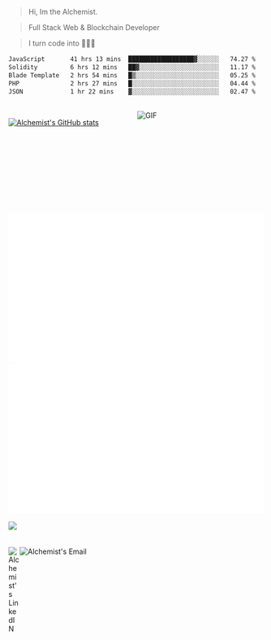 > Hi, Im the Alchemist.

> Full Stack Web & Blockchain Developer

> I turn code into 💎💎💎

<!--START_SECTION:waka-->
```text
JavaScript       41 hrs 13 mins  ██████████████████▓░░░░░░   74.27 % 
Solidity         6 hrs 12 mins   ██▓░░░░░░░░░░░░░░░░░░░░░░   11.17 % 
Blade Template   2 hrs 54 mins   █▒░░░░░░░░░░░░░░░░░░░░░░░   05.25 % 
PHP              2 hrs 27 mins   █░░░░░░░░░░░░░░░░░░░░░░░░   04.44 % 
JSON             1 hr 22 mins    ▓░░░░░░░░░░░░░░░░░░░░░░░░   02.47 % 
```
<!--END_SECTION:waka-->


<br />

<img align="right" alt="GIF" src="https://user-images.githubusercontent.com/5355808/139111924-210cc6fa-9fb1-4dac-929d-6324a5836a92.gif" width="250" height="200" />

[![Alchemist's GitHub stats](https://github-readme-stats.vercel.app/api?username=DrMaxis&show_icons=true&theme=outrun&count_private=true)](#)

![](https://raw.githubusercontent.com/DrMaxis/github-stats-transparent/output/generated/overview.svg)
![](https://raw.githubusercontent.com/DrMaxis/github-stats-transparent/output/generated/languages.svg)

 
<a href="https://count.getloli.com/"><img src="https://count.getloli.com/get/@:maxis-the-alchemist?theme=rule34"></a>
<!-- https://count.getloli.com/get/@alchemist?theme=rule34 -->
<br>

<a href="https://linkedin.com/in/nathan-antwi-0a89ba107/">
  <img align="left" alt="Alchemist's LinkedIN" width="22px" src="https://raw.githubusercontent.com/peterthehan/peterthehan/master/assets/linkedin.svg" />
</a>

<a href="mailto:nathankantwi@gmail.com">
  <img align="left" alt="Alchemist's Email" src="https://img.shields.io/badge/Email-nathankantwi%40gmail.com-blue" />
</a>

